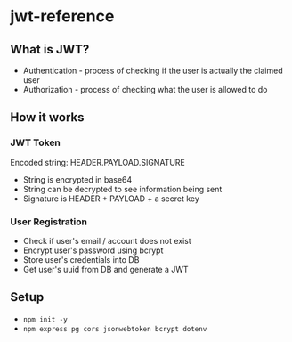 # jwt-reference

## What is JWT?

- Authentication - process of checking if the user is actually the claimed user
- Authorization - process of checking what the user is allowed to do

## How it works

### JWT Token

Encoded string: HEADER.PAYLOAD.SIGNATURE

- String is encrypted in base64
- String can be decrypted to see information being sent
- Signature is HEADER + PAYLOAD + a secret key

### User Registration

- Check if user's email / account does not exist
- Encrypt user's password using bcrypt
- Store user's credentials into DB
- Get user's uuid from DB and generate a JWT

## Setup

- `npm init -y`
- `npm express pg cors jsonwebtoken bcrypt dotenv`
